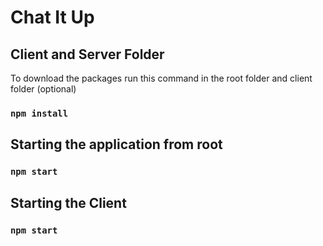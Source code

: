 # Chat It Up

## Client and Server Folder 
To download the packages run this command in the root folder and client folder (optional)
### `npm install`

## Starting the application from root 

### `npm start`
## Starting the Client 
### `npm start`

